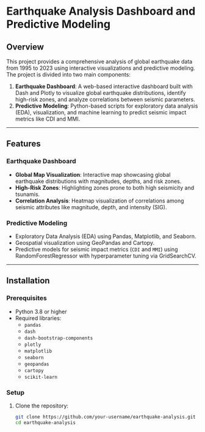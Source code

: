 # Earthquake Analysis Dashboard and Predictive Modeling

## Overview

This project provides a comprehensive analysis of global earthquake data from 1995 to 2023 using interactive visualizations and predictive modeling. The project is divided into two main components:

1. **Earthquake Dashboard**: A web-based interactive dashboard built with Dash and Plotly to visualize global earthquake distributions, identify high-risk zones, and analyze correlations between seismic parameters.
2. **Predictive Modeling**: Python-based scripts for exploratory data analysis (EDA), visualization, and machine learning to predict seismic impact metrics like CDI and MMI.

---

## Features

### **Earthquake Dashboard**
- **Global Map Visualization**: Interactive map showcasing global earthquake distributions with magnitudes, depths, and risk zones.
- **High-Risk Zones**: Highlighting zones prone to both high seismicity and tsunamis.
- **Correlation Analysis**: Heatmap visualization of correlations among seismic attributes like magnitude, depth, and intensity (SIG).

### **Predictive Modeling**
- Exploratory Data Analysis (EDA) using Pandas, Matplotlib, and Seaborn.
- Geospatial visualization using GeoPandas and Cartopy.
- Predictive models for seismic impact metrics (`CDI` and `MMI`) using RandomForestRegressor with hyperparameter tuning via GridSearchCV.

---

## Installation

### **Prerequisites**
- Python 3.8 or higher
- Required libraries:
  - `pandas`
  - `dash`
  - `dash-bootstrap-components`
  - `plotly`
  - `matplotlib`
  - `seaborn`
  - `geopandas`
  - `cartopy`
  - `scikit-learn`

### **Setup**
1. Clone the repository:
   ```bash
   git clone https://github.com/your-username/earthquake-analysis.git
   cd earthquake-analysis
